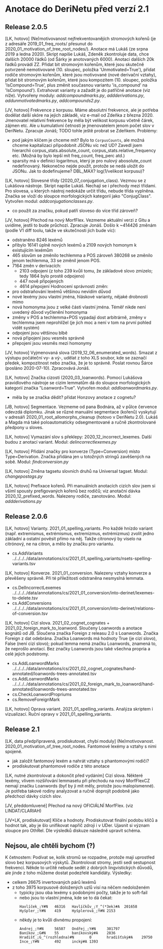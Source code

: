 Anotace do DeriNetu před verzí 2.1
=============================

Release 2.0.5
-----------------

[LK, hotovo]
(Ne)motivovanost nejfrekventovanějích stromových kořenů (je z adresáře
2019_01_freq_roots/ přesunut do 2020_01_motivation_of_tree_root_nodes/).
Anotace má Lukáš (ze srpna 2019 a ledna 2020). Skript napíše Lukáš, Zdeněk
zkontroluje data, chce dalších 20000 řádků (od Šárky je anotovaných 6000).
Anotaci dalších 20k řádků provádí ZZ.
Přidat bit stromovým kořenům, které jsou skutečně potvrzeně nemotivované
(10. sloupec, položka 'Unmotivated=True'), přidat rodiče stromovým kořenům,
které jsou motivované (nové derivační vztahy), přidat bit stromovým kořenům,
které jsou kompozitem (10. sloupec, položka 'IsCompound=True', plus změnit
současnou variantu 'is_compound' na 'IsCompound'). Extrahovat varianty
a zažadit je do patřičné anotace (viz níže). Vytvořeny moduly:
*addcompoundmarks.py*, *addderivations.py*, *addunmotivatedmarks.py*,
*addcompounds2.py*.

[JV, hotovo]
Frekvence z korpusu. Máme absolutní frekvence, ale je potřeba dodělat další
skóre na jejich základě, viz e-mail od Zdeňka z března 2020.
Jmenovatel relativní frekvence by měla být velikost korpusu včetně čárek,
zájmen etc. Ale u kumulativní četnosti je jmenovatelem jenom počet slov
v DeriNetu. Zpracuje Jonáš; TODO tohle ještě probrat se Zdeňkem.
Problémy:
- pod jakým klíčem je chceme mít? Bylo to `CorpusCounts`, ale možná chceme
  kapitalizaci připodobnit JSONu víc než UD? Zavedl jsem hierarchii
  corpus_stats.absolute_count, corpus_stats.relative_frequency etc.
  (Možná by bylo lepší mít freq_count, freq_perc atd.)
- sparsity má v definici logaritmus, který je pro nulový abosolute_count
  nedefinovaný. Nekonečno nejde použít, protože se nedá uložit do JSONu.
  Jak to dodefinujeme? DBL_MAX? log(1/velikost korpusu)?

[LK, hotovo]
Slovesné třídy (2020_07_conjugation_class). Vezmou se z Lukášova
nástroje. Skript napíše Lukáš. Nechají se i přechody mezi třídami. Pro slovesa,
u kterých nástroj nedokáže určit třídu, nebude třída vyplněna.
Značka se vloží do sloupce morfologických kategorií jako "ConjugClass".
Vytvořen modul: *addconjugationclasses.py*.
- co použít za značku, pokud patří sloveso do více tříd zároveň?

[JV, hotovo]
Přechod na nový MorfFlex. Vezmeme aktuální verzi z Gitu a uvidíme, jestli to
bude průchozí. Zpracuje Jonáš.
Došlo k ~414426 změnám (podle V1 diff toolu, takže ve skutečnosti jich bude víc):
- odstraněno 8246 lexémů
- přibylo 16141 úplně nových lexémů a 2109 nových homonym k existujícím lexémům
- 465 slovům se změnilo techlemma a POS zároveň
  380268 se změnilo jenom techlemma,
  33 se změnil jenom POS.
- 7164 změn v derivacích:
    - 2103 odpojení (z toho 239 kvůli tomu, že základové slovo zmizelo; tedy
      1864 bylo prostě odpojeno)
    - 447 nově připojených
    - 4614 přepojení
Hodnocení správnosti změn:
- pro odstraňování lexémů většinou nevidím důvod
- nové lexémy jsou vlastní jména, hláskové varianty, nějaké drobnosti mimo
- nová homonyma jsou z velké části vlastní jména. Téměř nikde není uvedený důvod
  vyčlenění homonyma
- změny v POS a techlemma+POS vypadají dost arbitrárně, změny v techlemma jsem
  neprohlížel (je jich moc a není v tom na první pohled vidět systém)
- odpojení jsou většinou blbě
- nová připojení jsou vesměs správně
- přepojení jsou vesměs mezi homonymy

[JV, hotovo]
Vyjmenovaná slova (2019_12_06_enumerated_words). Smazat z výstupu počáteční
vy- a vý-, udělat z toho XLS soubor, kde se zaznačí předek, kompozitnost nebo
značka, že je to správně. Poslat rovnou Šárce (posláno 2020-07-10). Zpracovává
Jonáš.

[LK, hotovo]
Značka cizosti (2020_03_loanwords). Pomocí Lukášova pravidlového
nástroje se cizím lemmatům dá do sloupce morfologických kategorií značka
"Loanword=True". Vytvořen modul: *addloanwordmarks.py*.
- měla by se značka dědit? přidat Honzovy anotace z cognetu?

[JB, hotovo]
Segmentace. Vezmeme od pana Bodnára, až v půlce července odevzdá diplomku.
Jinak se různé manuální segmentace (kořenů) vyskytují v adresáři
2020_01_root_allomorphs_cleanup (hotovo v DeriNetu 2.0). Lukáš a Magda má také
poloautomaticky odsegmentované a ručně zkontrolované předpony u sloves.

[LK, hotovo]
Vymazání slov s překlepy: 2020_12_incorrect_lexemes. Další budou z anotací
variant. Modul: *delincorrectlexemes.py*

[LK, hotovo]
Přidání značky pro konverze (Type=Conversion) místo Type=Derivation.
Značka přidána jen u totožných stringů zavěšených na sobě.
Modul: *findconversion.py*

[LK, hotovo]
Změna tagsetu slovních druhů na Universal tagset. Modul: *changepostags.py*

[LK, hotovo]
Prefixace kořenů. Při manuálních anotacích cizích slov jsem si všiml spousty
prefigovaných kořenů bez rodičů; viz anotační dávka 2020_12_prefixed_words.
Nalezeny rodiče, zanotováno. Modul: *addderivations.py*




Release 2.0.6
-----------------

[LK, hotovo]
Varianty. 2021_01_spelling_variants. Pro každé hnízdo variant (např. extremismus,
extrémismus, extremizmus, extrémizmus) zvolit jedno základní a ostatní pověsit
přímo na něj. Takže citronový by viselo na citrónový, ne na citron, a mělo by
značku pro variantu.
- cs.AddVariants ../../../../data/annotations/cs/2021_01_spelling_variants/nsets-spelling-variants.tsv

[LK, hotovo]
Konverze. 2021_01_conversion. Nalezeny vztahy konverze a převěšeny správně.
Při té příležitosti odstraněna nesmyslná lemmata.
- cs.DelIncorrectLexemes ../../../../data/annotations/cs/2021_01_conversion/into-derinet/lexemes-to-delete.tsv
- cs.AddConversions ../../../../data/annotations/cs/2021_01_conversion/into-derinet/relations-of-conversion.tsv

[LK, hotovo]
Cizí slova. 2021_02_cognet_cognates + 2021_02_foreign_mark_to_loanword.
Sloučeny Loanwords a anotace kognátů od JB. Sloučena značka Foreign z
releasu 2.0 s Loanwords. Značka Foreign z dat odebrána. Značka Loanwords má
hodnoty True (je cizí slovo), False (není cizí slovo); pokud lemma nemá značku
Loanwords, znamená to, že neprošlo anotací. Bez značky Loanwords jsou také
všechna propria a celé jejich podstromy.
- cs.AddLoanwordMarks ../../../../data/annotations/cs/2021_02_cognet_cognates/hand-annotated/loanwords-trees-annotated.tsv
- cs.AddLoanwordMarks ../../../../data/annotations/cs/2021_02_foreign_mark_to_loanword/hand-annotated/loanwords-trees-annotated.tsv
- cs.CheckLoanwordPropriums
- cs.RemoveForeignMark

[LK, hotovo]
Oprava variant. 2021_01_spelling_variants. Analýza skriptem i vizualizací.
Ruční opravy v 2021_01_spelling_variants.



Release 2.1
-----------------

[LK, data předpřipravená, prodiskutovat, chybí moduly]
(Ne)motivovanost. 2020_01_motivation_of_tree_root_nodes. Fantomové lexémy a
vztahy s nimi spojené.
- jak založit fantomový lexém a nahrát vztahy s phantomovými rodiči?
- prodiskutovat phantomové rodiče z této anotace

[LK, nutné zkontrolovat a dokončit před vydáním]
Cizí slova. Některé lexémy, vlivem rozšiřování lemmasetu při přechodu na nový
MorfFlexCZ nemají značku Loanwords (byť by ji mít měly, protože jsou
malopísmenné). Je potřeba takové rodiny analyzovat a ručně doprojít podobně
jako předchozí dávky cizích slov.

[JV, předdomluvené]
Přechod na nový OFICIÁLNÍ MorfFlex. (viz LINDAT/CLARIAH)

[JV+LK, prodiskutovat]
Klíče a hodnoty. Prodiskutovat finální podobu klíčů a hodnot tak, aby je šlo
unifikovat napříč zdroji i v UDer. Ujasnit si význam sloupce pro OthRel. Dle
výsledků diskuze následně upravit schéma.




Nejsou, ale chtěli bychom (?)
-------------------------

K četnostem: Podívat se, kolik stromů se rozpadne, protože mají uprostřed slovo
bez korpusových výskytů.
Zkontrolovat stromy, jestli sedí sestupnost frekvencí. Někde to určitě nebude
sedět z dobrých lingvistických důvodů, ale jinde z toho můžeme dostat podezřelé
kandidáty.
Výsledky:
- celkem 26675 invertovaných párů lexémů
- z toho 3975 korpusově doložených uzlů visí na něčem nedoloženém
    - typicky jsou oba lexémy s podobnými počty, takže je to soft-fail
    - nebo jsou to vlastní jména, kde se to dá čekat:
      ```
      Havlíček_;Y#N   46316   Havlíčkův_;Y_^(*3ek)#A  201658
      Hyšpler_;Y#N    419     Hyšplerová_;Y#N 2153
      ```
    - někdy je to kvůli divnému propojení:
      ```
      Andrej_;Y#N     56507   Ondřej_;Y#N     301797
      Baníkov_;G#N    55      baníkovský#A    2836
      Hradišť_;G_^(rozhledna)#N       0       hradišťský#A    29750
      Ince_;Y#N       492     incký#A 1393
      ```
